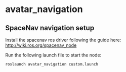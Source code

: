 # avatar_navigation

## SpaceNav navigation setup
Install the spacenav ros driver following the guide here:
http://wiki.ros.org/spacenav_node

Run the following launch file to start the node:

`roslaunch avatar_navigation custom.launch`
